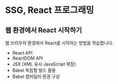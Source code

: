# SSG, React 프로그래밍

## 웹 환경에서 React 시작하기

웹 브라우저 환경에서 React를 시작하는 방법을 학습합니다.

- React API
- ReactDOM API
- JSX (XML 유사 JavaScript 확장)
- Babel 독립형 빌드 활용
- Babel 컴파일러 환경 구성

